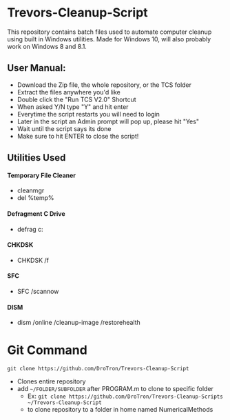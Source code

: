 # Trevors-Cleanup-Script
This repository contains batch files used to automate computer cleanup using built in Windows utilities. Made for Windows 10, will also probably work on Windows 8 and 8.1.

## User Manual:
   * Download the Zip file, the whole repository, or the TCS folder
   * Extract the files anywhere you'd like
   * Double click the "Run TCS V2.0" Shortcut
   * When asked Y/N type "Y" and hit enter
   * Everytime the script restarts you will need to login
   * Later in the script an Admin prompt will pop up, please hit "Yes"
   * Wait until the script says its done
   * Make sure to hit ENTER to close the script!
## Utilities Used

#### Temporary File Cleaner
   * cleanmgr
   * del %temp%
#### Defragment C Drive
   * defrag c:
#### CHKDSK
   * CHKDSK /f
#### SFC
   * SFC /scannow
#### DISM
   * dism /online /cleanup-image /restorehealth
   
# Git Command
`git clone https://github.com/DroTron/Trevors-Cleanup-Script`
*  Clones entire repository
*  add `~/FOLDER/SUBFOLDER` after PROGRAM.m to clone to specific folder
   * Ex: `git clone https://github.com/DroTron/Trevors-Cleanup-Scripts ~/Trevors-Cleanup-Script`
   * to clone repository to a folder in home named NumericalMethods
